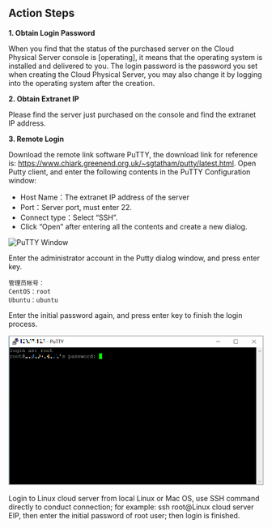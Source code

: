## Action Steps

**1. Obtain Login Password**

When you find that the status of the purchased server on the Cloud Physical Server console is [operating], it means that the operating system is installed and delivered to you. The login password is the password you set when creating the Cloud Physical Server, you may also change it by logging into the operating system after the creation.

**2. Obtain Extranet IP**

Please find the server just purchased on the console and find the extranet IP address.

**3. Remote Login**

Download the remote link software PuTTY, the download link for reference is: https://www.chiark.greenend.org.uk/~sgtatham/putty/latest.html.
Open Putty client, and enter the following contents in the PuTTY Configuration window:
- Host  Name：The extranet IP address of the server
-	Port：Server port, must enter 22.
-	Connect type：Select “SSH”.
-	Click “Open” after entering all the contents and create a new dialog.

![PuTTY Window](https://github.com/jdcloudcom/cn/blob/edit/image/Hyper-Converged-IDC/Cloud-Physical-Server/CPS005.png)

Enter the administrator account in the Putty dialog window, and press enter key.
```
管理员帐号：
CentOS：root
Ubuntu：ubuntu
```
Enter the initial password again, and press enter key to finish the login process.

![PuTTY Window](https://github.com/jdcloudcom/cn/blob/edit/image/Hyper-Converged-IDC/Cloud-Physical-Server/CPS006.png)

Login to Linux cloud server from local Linux or Mac OS, use SSH command directly to conduct connection; for example: ssh root@Linux cloud server EIP, then enter the initial password of root user; then login is finished.

